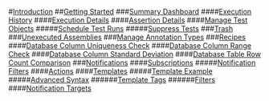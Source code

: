 ﻿#[Introduction](intro.md)
##[Getting Started](gettingStarted.md)
###[Summary Dashboard](summaryDashboard.md)
####[Execution History](executionHistory.md)
####[Execution Details](executionDetails.md)
####[Assertion Details](assertionDetails.md)
####[Manage Test Objects](manage.md)
#####[Schedule Test Runs](scheduleRuns.md)
#####[Suppress Tests](suppression.md)
###[Trash](trash.md)
###[Unexecuted Assemblies](unexecutedAssemblies.md)
###[Manage Annotation Types](annotations.md)
###[Recipes](recipes.md)
####[Database Column Uniqueness Check](uniqueness.md)
####[Database Column Range Check](range.md)
####[Database Column Standard Deviation](standardDeviation.md)
####[Database Table Row Count Comparison](rowCountComparison.md)
###[Notifications](notifications.md)
####[Subscriptions](subscriptions.md)
#####[Notification Filters](notificationFilters.md)
####[Actions](actions.md)
####[Templates](templates.md)
#####[Template Example](customTemplateExample.md)
#####[Advanced Syntax](advancedSyntax.md)
######[Template Tags](templateTags.md)
######[Filters](filters.md)
####[Notification Targets](targets.md)